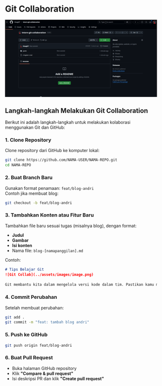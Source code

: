 
# Git Collaboration

![Langkah Git](../assets/images/image.png)

## Langkah-langkah Melakukan Git Collaboration

Berikut ini adalah langkah-langkah untuk melakukan kolaborasi menggunakan Git dan GitHub:

### 1. Clone Repository
Clone repository dari GitHub ke komputer lokal:

```bash
git clone https://github.com/NAMA-USER/NAMA-REPO.git
cd NAMA-REPO
```

### 2. Buat Branch Baru
Gunakan format penamaan: `feat/blog-andri`  
Contoh jika membuat blog:

```bash
git checkout -b feat/blog-andri
```

### 3. Tambahkan Konten atau Fitur Baru
Tambahkan file baru sesuai tugas (misalnya blog), dengan format:

- **Judul**
- **Gambar**
- **Isi konten**
- Nama file: `blog-[namapanggilan].md`

Contoh:

```markdown
# Tips Belajar Git
![Git Collab](../assets/images/image.png)

Git membantu kita dalam mengelola versi kode dalam tim. Pastikan kamu memahami konsep commit, branch, dan pull request.
```

### 4. Commit Perubahan
Setelah membuat perubahan:

```bash
git add .
git commit -m "feat: tambah blog andri"
```

### 5. Push ke GitHub

```bash
git push origin feat/blog-andri
```

### 6. Buat Pull Request
- Buka halaman GitHub repository
- Klik **"Compare & pull request"**
- Isi deskripsi PR dan klik **"Create pull request"**

